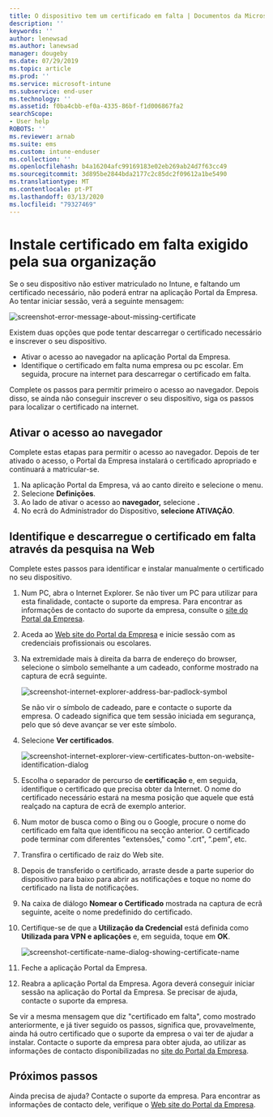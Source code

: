 ```yaml
---
title: O dispositivo tem um certificado em falta | Documentos da Microsoft
description: ''
keywords: ''
author: lenewsad
ms.author: lanewsad
manager: dougeby
ms.date: 07/29/2019
ms.topic: article
ms.prod: ''
ms.service: microsoft-intune
ms.subservice: end-user
ms.technology: ''
ms.assetid: f0ba4cbb-ef0a-4335-86bf-f1d006867fa2
searchScope:
- User help
ROBOTS: ''
ms.reviewer: arnab
ms.suite: ems
ms.custom: intune-enduser
ms.collection: ''
ms.openlocfilehash: b4a16204afc99169183e02eb269ab24d7f63cc49
ms.sourcegitcommit: 3d895be2844bda2177c2c85dc2f09612a1be5490
ms.translationtype: MT
ms.contentlocale: pt-PT
ms.lasthandoff: 03/13/2020
ms.locfileid: "79327469"
---
```

# <a name="install-missing-certificate-required-by-your-organization"></a>Instale certificado em falta exigido pela sua organização  

Se o seu dispositivo não estiver matriculado no Intune, e faltando um certificado necessário, não poderá entrar na aplicação Portal da Empresa. Ao tentar iniciar sessão, verá a seguinte mensagem:

![screenshot-error-message-about-missing-certificate](./media/andr-cert_install-1-cert_missing.png)

Existem duas opções que pode tentar descarregar o certificado necessário e inscrever o seu dispositivo. 

- Ativar o acesso ao navegador na aplicação Portal da Empresa.
- Identifique o certificado em falta numa empresa ou pc escolar. Em seguida, procure na internet para descarregar o certificado em falta. 

Complete os passos para permitir primeiro o acesso ao navegador. Depois disso, se ainda não conseguir inscrever o seu dispositivo, siga os passos para localizar o certificado na internet. 

## <a name="enable-browser-access"></a>Ativar o acesso ao navegador
Complete estas etapas para permitir o acesso ao navegador. Depois de ter ativado o acesso, o Portal da Empresa instalará o certificado apropriado e continuará a matricular-se.    

1. Na aplicação Portal da Empresa, vá ao canto direito e selecione o menu.  
2. Selecione **Definições**.  
3. Ao lado de ativar o acesso ao **navegador,** selecione **.**  
4. No ecrã do Administrador do Dispositivo, **selecione ATIVAÇÃO**. 

## <a name="identify-and-download-the-missing-certificate-through-web-search"></a>Identifique e descarregue o certificado em falta através da pesquisa na Web
Complete estes passos para identificar e instalar manualmente o certificado no seu dispositivo.  

1. Num PC, abra o Internet Explorer. Se não tiver um PC para utilizar para esta finalidade, contacte o suporte da empresa. Para encontrar as informações de contacto do suporte da empresa, consulte o [site do Portal da Empresa](https://go.microsoft.com/fwlink/?linkid=2010980).

2. Aceda ao [Web site do Portal da Empresa](https://go.microsoft.com/fwlink/?linkid=2010980) e inicie sessão com as credenciais profissionais ou escolares.

3. Na extremidade mais à direita da barra de endereço do browser, selecione o símbolo semelhante a um cadeado, conforme mostrado na captura de ecrã seguinte.

    ![screenshot-internet-explorer-address-bar-padlock-symbol](./media/andr-missing-cert-ie-padlock-symbol.png)

    Se não vir o símbolo de cadeado, pare e contacte o suporte da empresa. O cadeado significa que tem sessão iniciada em segurança, pelo que só deve avançar se ver este símbolo.

4. Selecione **Ver certificados**.

    ![screenshot-internet-explorer-view-certificates-button-on-website-identification-dialog](./media/andr-missg-cert-ie-view-cert-button.png)

5. Escolha o separador de percurso de **certificação** e, em seguida, identifique o certificado que precisa obter da Internet. O nome do certificado necessário estará na mesma posição que aquele que está realçado na captura de ecrã de exemplo anterior.

6. Num motor de busca como o Bing ou o Google, procure o nome do certificado em falta que identificou na secção anterior. O certificado pode terminar com diferentes "extensões," como ".crt", “.pem", etc.

7. Transfira o certificado de raiz do Web site.

8. Depois de transferido o certificado, arraste desde a parte superior do dispositivo para baixo para abrir as notificações e toque no nome do certificado na lista de notificações.

4. Na caixa de diálogo **Nomear o Certificado** mostrada na captura de ecrã seguinte, aceite o nome predefinido do certificado.

5. Certifique-se de que a **Utilização da Credencial** está definida como **Utilizada para VPN e aplicações** e, em seguida, toque em **OK**.

    ![screenshot-certificate-name-dialog-showing-certificate-name](./media/andr-missing-cert-cert-name.png)

6. Feche a aplicação Portal da Empresa.

7. Reabra a aplicação Portal da Empresa. Agora deverá conseguir iniciar sessão na aplicação do Portal da Empresa. Se precisar de ajuda, contacte o suporte da empresa.

Se vir a mesma mensagem que diz "certificado em falta", como mostrado anteriormente, e já tiver seguido os passos, significa que, provavelmente, ainda há outro certificado que o suporte da empresa o vai ter de ajudar a instalar. Contacte o suporte da empresa para obter ajuda, ao utilizar as informações de contacto disponibilizadas no [site do Portal da Empresa](https://go.microsoft.com/fwlink/?linkid=2010980).

## <a name="next-steps"></a>Próximos passos  

Ainda precisa de ajuda? Contacte o suporte da empresa. Para encontrar as informações de contacto dele, verifique o [Web site do Portal da Empresa](https://go.microsoft.com/fwlink/?linkid=2010980).  
